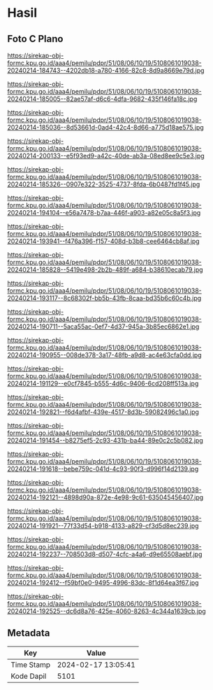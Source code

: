 # Hasil

## Foto C Plano

https://sirekap-obj-formc.kpu.go.id/aaa4/pemilu/pdpr/51/08/06/10/19/5108061019038-20240214-184743--4202db18-a780-4166-82c8-8d9a8669e79d.jpg

https://sirekap-obj-formc.kpu.go.id/aaa4/pemilu/pdpr/51/08/06/10/19/5108061019038-20240214-185005--82ae57af-d6c6-4dfa-9682-435f146fa18c.jpg

https://sirekap-obj-formc.kpu.go.id/aaa4/pemilu/pdpr/51/08/06/10/19/5108061019038-20240214-185036--8d53661d-0ad4-42c4-8d66-a775d18ae575.jpg

https://sirekap-obj-formc.kpu.go.id/aaa4/pemilu/pdpr/51/08/06/10/19/5108061019038-20240214-200133--e5f93ed9-a42c-40de-ab3a-08ed8ee9c5e3.jpg

https://sirekap-obj-formc.kpu.go.id/aaa4/pemilu/pdpr/51/08/06/10/19/5108061019038-20240214-185326--0907e322-3525-4737-8fda-6b0487fd1f45.jpg

https://sirekap-obj-formc.kpu.go.id/aaa4/pemilu/pdpr/51/08/06/10/19/5108061019038-20240214-194104--e56a7478-b7aa-446f-a903-a82e05c8a5f3.jpg

https://sirekap-obj-formc.kpu.go.id/aaa4/pemilu/pdpr/51/08/06/10/19/5108061019038-20240214-193941--f476a396-f157-408d-b3b8-cee6464cb8af.jpg

https://sirekap-obj-formc.kpu.go.id/aaa4/pemilu/pdpr/51/08/06/10/19/5108061019038-20240214-185828--5419e498-2b2b-489f-a684-b38610ecab79.jpg

https://sirekap-obj-formc.kpu.go.id/aaa4/pemilu/pdpr/51/08/06/10/19/5108061019038-20240214-193117--8c68302f-bb5b-43fb-8caa-bd35b6c60c4b.jpg

https://sirekap-obj-formc.kpu.go.id/aaa4/pemilu/pdpr/51/08/06/10/19/5108061019038-20240214-190711--5aca55ac-0ef7-4d37-945a-3b85ec6862e1.jpg

https://sirekap-obj-formc.kpu.go.id/aaa4/pemilu/pdpr/51/08/06/10/19/5108061019038-20240214-190955--008de378-3a17-48fb-a9d8-ac4e63cfa0dd.jpg

https://sirekap-obj-formc.kpu.go.id/aaa4/pemilu/pdpr/51/08/06/10/19/5108061019038-20240214-191129--e0cf7845-b555-4d6c-9406-6cd208ff513a.jpg

https://sirekap-obj-formc.kpu.go.id/aaa4/pemilu/pdpr/51/08/06/10/19/5108061019038-20240214-192821--f6d4afbf-439e-4517-8d3b-59082496c1a0.jpg

https://sirekap-obj-formc.kpu.go.id/aaa4/pemilu/pdpr/51/08/06/10/19/5108061019038-20240214-191454--b8275ef5-2c93-431b-ba44-89e0c2c5b082.jpg

https://sirekap-obj-formc.kpu.go.id/aaa4/pemilu/pdpr/51/08/06/10/19/5108061019038-20240214-191618--bebe759c-041d-4c93-90f3-d996f14d2139.jpg

https://sirekap-obj-formc.kpu.go.id/aaa4/pemilu/pdpr/51/08/06/10/19/5108061019038-20240214-192121--4898d90a-872e-4e98-9c61-635045456407.jpg

https://sirekap-obj-formc.kpu.go.id/aaa4/pemilu/pdpr/51/08/06/10/19/5108061019038-20240214-191921--77f33d54-b918-4133-a829-cf3d5d8ec239.jpg

https://sirekap-obj-formc.kpu.go.id/aaa4/pemilu/pdpr/51/08/06/10/19/5108061019038-20240214-192237--708503d8-d507-4cfc-a4a6-d9e65508aebf.jpg

https://sirekap-obj-formc.kpu.go.id/aaa4/pemilu/pdpr/51/08/06/10/19/5108061019038-20240214-192412--f59bf0e0-9495-4996-83dc-8f1d64ea3f67.jpg

https://sirekap-obj-formc.kpu.go.id/aaa4/pemilu/pdpr/51/08/06/10/19/5108061019038-20240214-192525--dc6d8a76-425e-4060-8263-4c344a1639cb.jpg


## Metadata

| Key        | Value               |
| ---------- | ------------------- |
| Time Stamp | 2024-02-17 13:05:41 |
| Kode Dapil | 5101                |



